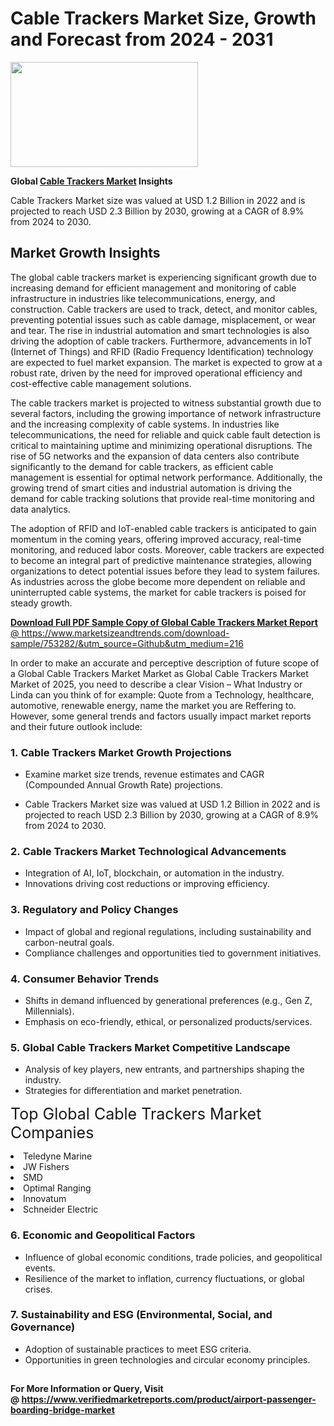 <H1>Cable Trackers Market Size, Growth and Forecast from 2024 - 2031</H1><img class="aligncenter size-medium wp-image-584254" src="https://thirdeyenews.in/wp-content/uploads/2024/09/Global-Market-Research-300x168.jpeg" alt="" width="300" height="168" /><p><strong>Global&nbsp;<a href="https://www.marketsizeandtrends.com/download-sample/753282/&amp;utm_source=Github&utm_medium=216">Cable Trackers Market</a> Insights</strong></p><p>Cable Trackers Market size was valued at USD 1.2 Billion in 2022 and is projected to reach USD 2.3 Billion by 2030, growing at a CAGR of 8.9% from 2024 to 2030.</p><p><h2>Market Growth Insights</h2> <p>The global cable trackers market is experiencing significant growth due to increasing demand for efficient management and monitoring of cable infrastructure in industries like telecommunications, energy, and construction. Cable trackers are used to track, detect, and monitor cables, preventing potential issues such as cable damage, misplacement, or wear and tear. The rise in industrial automation and smart technologies is also driving the adoption of cable trackers. Furthermore, advancements in IoT (Internet of Things) and RFID (Radio Frequency Identification) technology are expected to fuel market expansion. The market is expected to grow at a robust rate, driven by the need for improved operational efficiency and cost-effective cable management solutions.</p> <p><a href="#"></a></p> <p>The cable trackers market is projected to witness substantial growth due to several factors, including the growing importance of network infrastructure and the increasing complexity of cable systems. In industries like telecommunications, the need for reliable and quick cable fault detection is critical to maintaining uptime and minimizing operational disruptions. The rise of 5G networks and the expansion of data centers also contribute significantly to the demand for cable trackers, as efficient cable management is essential for optimal network performance. Additionally, the growing trend of smart cities and industrial automation is driving the demand for cable tracking solutions that provide real-time monitoring and data analytics.</p> <p>The adoption of RFID and IoT-enabled cable trackers is anticipated to gain momentum in the coming years, offering improved accuracy, real-time monitoring, and reduced labor costs. Moreover, cable trackers are expected to become an integral part of predictive maintenance strategies, allowing organizations to detect potential issues before they lead to system failures. As industries across the globe become more dependent on reliable and uninterrupted cable systems, the market for cable trackers is poised for steady growth.</p> <p><a href="#"></p><p><span class=""><strong>Download Full PDF Sample Copy of Global Cable Trackers Market Report</strong> @ <a href="https://www.marketsizeandtrends.com/download-sample/753282/&amp;utm_source=Github&utm_medium=216" target="_blank">https://www.marketsizeandtrends.com/download-sample/753282/&amp;utm_source=Github&utm_medium=216</a></span></p><p>In order to make an accurate and perceptive description of future scope of a Global&nbsp;Cable Trackers Market Market as Global&nbsp;Cable Trackers Market Market of 2025, you need to describe a clear Vision &ndash; What Industry or Linda can you think of for example: Quote from a Technology, healthcare, automotive, renewable energy, name the market you are Reffering to. However, some general trends and factors usually impact market reports and their future outlook include:</p><h3>1.&nbsp;<strong>Cable Trackers Market Growth Projections</strong></h3><ul><li>Examine market size trends, revenue estimates and CAGR (Compounded Annual Growth Rate) projections.</li><li><p>Cable Trackers Market size was valued at USD 1.2 Billion in 2022 and is projected to reach USD 2.3 Billion by 2030, growing at a CAGR of 8.9% from 2024 to 2030.</p></li></ul><h3>2.&nbsp;<strong>Cable Trackers Market Technological Advancements</strong></h3><ul><li>Integration of AI, IoT, blockchain, or automation in the industry.</li><li>Innovations driving cost reductions or improving efficiency.</li></ul><h3>3.&nbsp;<strong>Regulatory and Policy Changes</strong></h3><ul><li>Impact of global and regional regulations, including sustainability and carbon-neutral goals.</li><li>Compliance challenges and opportunities tied to government initiatives.</li></ul><h3>4.&nbsp;<strong>Consumer Behavior Trends</strong></h3><ul><li>Shifts in demand influenced by generational preferences (e.g., Gen Z, Millennials).</li><li>Emphasis on eco-friendly, ethical, or personalized products/services.</li></ul><h3>5.&nbsp;<strong>Global Cable Trackers Market Competitive Landscape</strong></h3><ul><li>Analysis of key players, new entrants, and partnerships shaping the industry.</li><li>Strategies for differentiation and market penetration.</li></ul><p data-pm-slice="1 1 []"><span style="color: inherit; font-family: inherit; font-size: 25px;">Top Global Cable Trackers Market Companies</span></p><div class="" data-test-id=""><p><li>Teledyne Marine</li><li> JW Fishers</li><li> SMD</li><li> Optimal Ranging</li><li> Innovatum</li><li> Schneider Electric</li></p></div><h3>6.&nbsp;<strong>Economic and Geopolitical Factors</strong></h3><ul><li>Influence of global economic conditions, trade policies, and geopolitical events.</li><li>Resilience of the market to inflation, currency fluctuations, or global crises.</li></ul><h3>7.&nbsp;<strong>Sustainability and ESG (Environmental, Social, and Governance)</strong></h3><ul><li>Adoption of sustainable practices to meet ESG criteria.</li><li>Opportunities in green technologies and circular economy principles.</li></ul><h2><strong style="font-size: 14px;">For More Information or Query, Visit @&nbsp;</strong><a style="background-color: #ffffff; font-size: 14px;" href="https://www.marketsizeandtrends.com/report/cable-trackers-market/" target="_blank">https://www.verifiedmarketreports.com/product/airport-passenger-boarding-bridge-market</a></h2>
